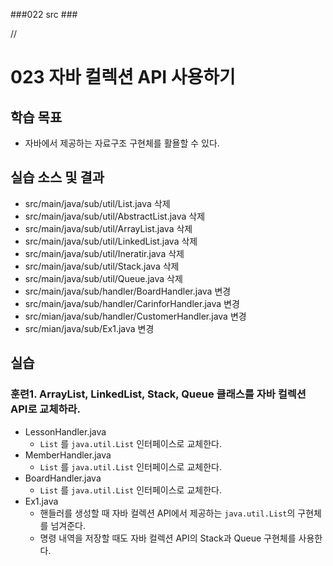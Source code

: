 ###022 src ###

// 

# 023 자바 컬렉션 API 사용하기

## 학습 목표

- 자바에서 제공하는 자료구조 구현체를 활욜할 수 있다.

## 실습 소스 및 결과
 
- src/main/java/sub/util/List.java 삭제
- src/main/java/sub/util/AbstractList.java 삭제
- src/main/java/sub/util/ArrayList.java 삭제
- src/main/java/sub/util/LinkedList.java 삭제
- src/main/java/sub/util/Ineratir.java 삭제
- src/main/java/sub/util/Stack.java 삭제
- src/main/java/sub/util/Queue.java 삭제
- src/main/java/sub/handler/BoardHandler.java 변경
- src/main/java/sub/handler/CarinforHandler.java 변경
- src/mian/java/sub/handler/CustomerHandler.java 변경
- src/mian/java/sub/Ex1.java 변경
## 실습

### 훈련1. ArrayList, LinkedList, Stack, Queue 클래스를 자바 컬렉션 API로 교체하라.

- LessonHandler.java
  - `List` 를 `java.util.List` 인터페이스로 교체한다.
- MemberHandler.java
  - `List` 를 `java.util.List` 인터페이스로 교체한다.
- BoardHandler.java
  - `List` 를 `java.util.List` 인터페이스로 교체한다.
- Ex1.java
  - 핸들러를 생성할 때 자바 컬렉션 API에서 제공하는 `java.util.List`의 구현체를 넘겨준다.
  - 명령 내역을 저장할 때도 자바 컬렉션 API의 Stack과 Queue 구현체를 사용한다.
